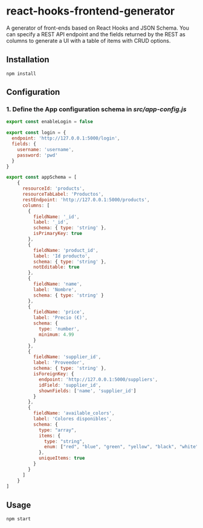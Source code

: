 # react-hooks-frontend-generator #

A generator of front-ends based on React Hooks and JSON Schema. You can specify a REST API endpoint and the fields returned by the REST as columns to generate a UI with a table of items with CRUD options.

## Installation

~~~
npm install
~~~

## Configuration

### 1. Define the App configuration schema in *src/app-config.js*
~~~javascript
export const enableLogin = false

export const login = {
  endpoint: 'http://127.0.0.1:5000/login',
  fields: {
    username: 'username',
    password: 'pwd'
  }
}

export const appSchema = [
    {
      resourceId: 'products',
      resourceTabLabel: 'Productos',
      restEndpoint: 'http://127.0.0.1:5000/products',
      columns: [
        {
          fieldName: '_id',
          label: '_id',
          schema: { type: 'string' },
          isPrimaryKey: true
        },
        {
          fieldName: 'product_id',
          label: 'Id producto',
          schema: { type: 'string' },
          notEditable: true
        },
        {
          fieldName: 'name',
          label: 'Nombre',
          schema: { type: 'string' }
        },
        {
          fieldName: 'price',
          label: 'Precio (€)',
          schema: {
            type: 'number',
            minimum: 4.99
          }
        },
        {
          fieldName: 'supplier_id',
          label: 'Proveedor',
          schema: { type: 'string' },
          isForeignKey: {
            endpoint: 'http://127.0.0.1:5000/suppliers',
            idField: 'supplier_id',
            shownFields: ['name', 'supplier_id']
          }
        },
        {
          fieldName: 'available_colors',
          label: 'Colores disponibles',
          schema: {
            type: "array",
            items: {
              type: "string",
              enum: ["red", "blue", "green", "yellow", "black", "white"]
            },
            uniqueItems: true
          }
        }
      ]
    }
]
~~~

## Usage

~~~
npm start
~~~
